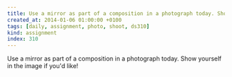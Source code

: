 ```yaml
---
title: Use a mirror as part of a composition in a photograph today. Show yourself in the image if you'd like!
created_at: 2014-01-06 01:00:00 +0100
tags: [daily, assignment, photo, shoot, ds310]
kind: assignment
index: 310
---
```


Use a mirror as part of a composition in a photograph today. Show yourself in the image if you'd like!
